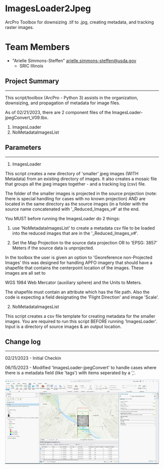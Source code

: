 # ImagesLoader2Jpeg
 ArcPro Toolbox for downsizing .tif to .jpg, creating metadata, and tracking raster images.


# <a name="team-members"></a>Team Members
* "Arielle Simmons-Steffen" <arielle.simmons-steffen@usda.gov>
	- SRIC Illinois
	
## Project Summary
***
 
This script/toolbox (ArcPro - Python 3) assists in the organization, downsizing, and propagation of metadata for image files. 

As of 02/21/2023, there are 2 component files of the ImagesLoader-jpegConvert_V09.tbx.

1) ImagesLoader
2) NoMetadataImagesList


## Parameters
***

1) ImagesLoader

This script creates a new directory of 'smaller' jpeg images (WITH Metadata) from an existing directory of images. It also creates a mosaic file that 
groups all the jpeg images together - and a tracking log (csv) file.

The folder of the smaller images is projected in the source projection (note: there is special handling for  cases with no known projection) 
AND are located in the same directory as the source images (in a folder with the source name concatenated with '_Reduced_Images_v#' at the end.

You MUST before running the ImagesLoader do 2 things:

1) use 'NoMetadataImagesList' to create a metadata csv file to be loaded into the reduced images that are in the '_Reduced_Images_v#'.

2) Set the Map Projection to the source data projection OR to 'EPSG: 3857' Meters if the source data is unprojected.


In the toolbox the user is given an option to 'Georeference non-Projected Images' this was designed for handling APFO imagery that should have a 
shapefile that contains the centerpoint location of the images. These images are all set to 

WGS 1984 Web Mercator (auxiliary sphere) and the Units to Meters.

The shapefile must contain an attribute which has the file path. Also the code is expecting a field designating the 'Flight Direction' and image 'Scale'.


2) NoMetadataImagesList

This script creates a csv file template for creating metadata for the smaller images. You are required to run this script BEFORE
running 'ImagesLoader'. Input is a directory of source images & an output location.

## Change log
***

02/21/2023 - Initial Checkin

06/15/2023 - Modified 'ImagesLoader-jpegConvert' to handle cases where there is a metadata field (like 'tags') with items seperated by a ','.


![Screenshot](https://github.com/IL-NRCS/ImagesLoader2Jpeg/blob/main/Capture.JPG)

